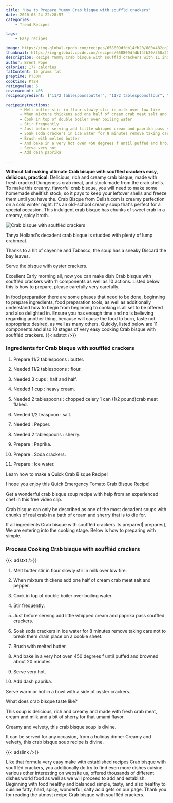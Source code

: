 ```yaml
---
title: "How to Prepare Yummy Crab bisque with souffld crackers"
date: 2020-03-24 22:28:57
categories:
    - Trend Recipes
    
tags:
    - Easy recipes

image: https://img-global.cpcdn.com/recipes/658809dfdb14fb20/680x482cq70/crab-bisque-with-souffled-crackers-recipe-main-photo.jpg
thumbnail: https://img-global.cpcdn.com/recipes/658809dfdb14fb20/350x250cq70/crab-bisque-with-souffled-crackers-recipe-main-photo.jpg
description: Recipe Yummy Crab bisque with souffld crackers with 11 ingredients and 10 stages of easy cooking.
author: Brent Pope
calories: 177 calories
fatContent: 15 grams fat
preptime: PT30M
cooktime: PT2H
ratingvalue: 5
reviewcount: 405
recipeingredient: ["11/2 tablespoonsbutter", "11/2 tablespoonsflour", "3 cupshalf and half", "1 cupheavy cream", "2 tablespoonschopped celery 1 can 12 poundcrab meat flaked", "1/2 teaspoonsalt", "Pepper", "2 tablespoonssherry", "Paprika", "Soda crackers", "Ice water"]

recipeinstructions: 
      - Melt butter stir in flour slowly stir in milk over low fire 
      - When mixture thickens add one half of cream crab meat salt and pepper 
      - Cook in top of double boiler over boiling water 
      - Stir frequently 
      - Just before serving add little whipped cream and paprika pass souffled crackers 
      - Soak soda crackers in ice water for 8 minutes remove taking care not to break them drain place on a cookie sheet 
      - Brush with melted butter 
      - And bake in a very hot oven 450 degrees f until puffed and browned about 20 minutes 
      - Serve very hot 
      - Add dash paprika

---
```




**Without fail making ultimate Crab bisque with souffléd crackers easy, delicious, practical**. Delicious, rich and creamy crab bisque, made with fresh cracked Dungeness crab meat, and stock made from the crab shells. To make this creamy, flavorful crab bisque, you will need to make some homemade shellfish stock, so it pays to keep your leftover shells and freeze them until you have the. Crab Bisque from Delish.com is creamy perfection on a cold winter night. It&#39;s an old-school creamy soup that&#39;s perfect for a special occasion. This indulgent crab bisque has chunks of sweet crab in a creamy, spicy broth.


![Crab bisque with souffléd crackers](https://img-global.cpcdn.com/recipes/658809dfdb14fb20/680x482cq70/crab-bisque-with-souffled-crackers-recipe-main-photo.jpg "Crab bisque with souffléd crackers")



Tanya Holland&#39;s decadent crab bisque is studded with plenty of lump crabmeat.

Thanks to a hit of cayenne and Tabasco, the soup has a sneaky Discard the bay leaves.

Serve the bisque with oyster crackers.


Excellent Early morning all, now you can make dish Crab bisque with souffléd crackers with 11 components as well as 10 actions. Listed below this is how to prepare, please carefully very carefully.

In food preparation there are some phases that need to be done, beginning to prepare ingredients, food preparation tools, as well as additionally understand how to begin from beginning to cooking is all set to be offered and also delighted in. Ensure you has enough time and no is believing regarding another thing, because will cause the food to burn, taste not appropriate desired, as well as many others. Quickly, listed below are 11 components and also 10 stages of very easy cooking Crab bisque with souffléd crackers.
{{< adstxt />}}

### Ingredients for Crab bisque with souffléd crackers


1. Prepare 11/2 tablespoons : butter.

1. Needed 11/2 tablespoons : flour.

1. Needed 3 cups : half and half.

1. Needed 1 cup : heavy cream.

1. Needed 2 tablespoons : chopped celery 1 can (1/2 pound)crab meat flaked.

1. Needed 1/2 teaspoon : salt.

1. Needed  : Pepper.

1. Needed 2 tablespoons : sherry.

1. Prepare  : Paprika.

1. Prepare  : Soda crackers.

1. Prepare  : Ice water.


Learn how to make a Quick Crab Bisque Recipe!

I hope you enjoy this Quick Emergency Tomato Crab Bisque Recipe!

Get a wonderful crab bisque soup recipe with help from an experienced chef in this free video clip.

Crab bisque can only be described as one of the most decadent soups with chunks of real crab in a bath of cream and sherry that is to die for.


If all ingredients Crab bisque with souffléd crackers its prepared| prepares}, We are entering into the cooking stage. Below is how to preparing with simple.

### Process Cooking Crab bisque with souffléd crackers

{{< adstxt />}}


1. Melt butter stir in flour slowly stir in milk over low fire.



1. When mixture thickens add one half of cream crab meat salt and pepper.



1. Cook in top of double boiler over boiling water.



1. Stir frequently.



1. Just before serving add little whipped cream and paprika pass souffled crackers.



1. Soak soda crackers in ice water for 8 minutes remove taking care not to break them drain place on a cookie sheet.



1. Brush with melted butter.



1. And bake in a very hot oven 450 degrees f until puffed and browned about 20 minutes.



1. Serve very hot.



1. Add dash paprika.




Serve warm or hot in a bowl with a side of oyster crackers.

What does crab bisque taste like?

This soup is delicious, rich and creamy and made with fresh crab meat, cream and milk and a bit of sherry for that umami flavor.

Creamy and velvety, this crab bisque soup is divine.

It can be served for any occasion, from a holiday dinner Creamy and velvety, this crab bisque soup recipe is divine.


{{< adslink />}}

Like that formula very easy make with established recipes Crab bisque with souffléd crackers, you additionally do try to find even more dishes cuisine various other interesting on website us, offered thousands of different dishes world food as well as we will proceed to add and establish. Beginning with food healthy and balanced simple, tasty, and also healthy to cuisine fatty, hard, spicy, wonderful, salty acid gets on our page. Thank you for reading the utmost recipe Crab bisque with souffléd crackers.
